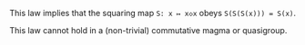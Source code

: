 This law implies that the squaring map `S: x ↦ x◇x` obeys `S(S(S(x))) = S(x)`.

This law cannot hold in a (non-trivial) commutative magma or quasigroup.
